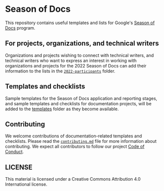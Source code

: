 # Season of Docs

This repository contains useful templates and lists for Google's [Season of Docs](https://developers.google.com/season-of-docs) program.

## For projects, organizations, and technical writers

Organizations and projects wishing to connect with technical writers, and technical writers who want to express an interest in working with organizations and projects for the 2022 Season of Docs can add their information to the lists in the [`2022-participants`](./2022-participants) folder.

## Templates and checklists 

Sample templates for the Season of Docs application and reporting stages, and sample templates and checklists for documentation projects, will be added to the [templates](./templates) folder as they become available.

## Contributing

We welcome contributions of documentation-related templates and checklists. Please read the [`contributing.md`](contributing.md) file for more information about contributing. We expect all contributors to follow our project [Code of Conduct](code-of-conduct.md). 

## LICENSE

This material is licensed under a Creative Commons Attribution 4.0 International license.
